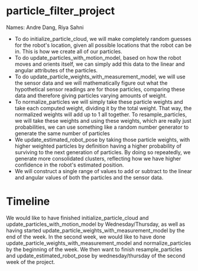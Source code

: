# particle_filter_project

Names: Andre Dang, Riya Sahni

* To do initialize_particle_cloud, we will make completely random guesses for the robot's location, given all possible locations that the robot can be in. This is how we create all of our particles.
* To do update_particles_with_motion_model, based on how the robot moves and orients itself, we can simply add this data to the linear and angular attributes of the particles.
* To do update_particle_weights_with_measurement_model, we will use the sensor data and we will mathematically figure out what the hypothetical sensor readings are for those particles, comparing these data and therefore giving particles varying amounts of weight.
* To normalize_particles we will simply take these particle weights and take each computed weight, dividing it by the total weight. That way, the normalized weights will add up to 1 all together. To resample_particles, we will take these weights and using these weights, which are really just probabilities, we can use something like a random number generator to generate the same number of particles
* We update_estimated_robot_pose by taking those particle weights, with higher weighted particles by definition having a higher probability of surviving to the next generation of particles. By doing so repeatedly, we generate more consolidated clusters, reflecting how we have higher confidence in the robot's estimated position.
* We will construct a single range of values to add or subtract to the linear and angular values of both the particles and the sensor data.

# Timeline

We would like to have finished initialize_particle_cloud and update_particles_with_motion_model by Wednesday/Thursday, as well as having started update_particle_weights_with_measurement_model by the end of the week. In the second week, we would like to have done update_particle_weights_with_measurement_model and normalize_particles by the beginning of the week. We then want to finish resample_particles and update_estimated_robot_pose by wednesday/thursday of the second week of the project.